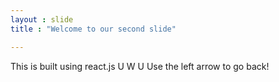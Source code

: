 ```yaml
---
layout : slide 
title : "Welcome to our second slide"

---
```

This is built using react.js U W U
Use the left arrow to go back!
